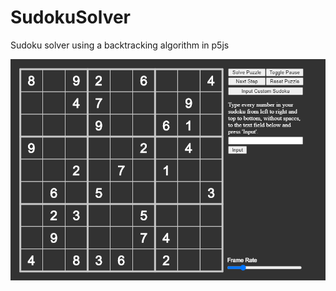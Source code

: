 # SudokuSolver
Sudoku solver using a backtracking algorithm in p5js

![Sudoku Solver Preview](imgPreview.png)
